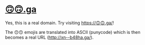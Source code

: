 # [🙃🙃.ga](https://🙃🙃.ga/)

Yes, this is a real domain. Try visiting [https://🙃🙃.ga/](https://🙃🙃.ga/)!

The 🙃🙃 emojis are translated into ASCII (punycode) which is then becomes a real URL (http://xn--b48ha.ga/).

